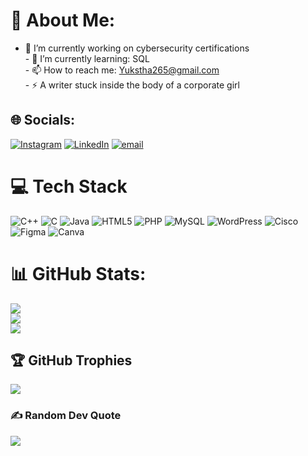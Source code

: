 # 💫 About Me:
- 🔭 I’m currently working on cybersecurity certifications<br>- 🌱 I’m currently learning: SQL<br>- 📫 How to reach me: Yukstha265@gmail.com<br>- ⚡ A writer stuck inside the body of a corporate girl


## 🌐 Socials:
[![Instagram](https://img.shields.io/badge/Instagram-%23E4405F.svg?logo=Instagram&logoColor=white)](https://instagram.com/Say_Seez) [![LinkedIn](https://img.shields.io/badge/LinkedIn-%230077B5.svg?logo=linkedin&logoColor=white)](https://linkedin.com/in/Yuksha_Shrestha) [![email](https://img.shields.io/badge/Email-D14836?logo=gmail&logoColor=white)](mailto:Yukstha265@gmail.com) 


# 💻 Tech Stack

<p align="left">
  <img src="https://img.shields.io/badge/-C++-00599C?style=flat-square&logo=c%2B%2B&logoColor=white" alt="C++" />
  <img src="https://img.shields.io/badge/-C-00599C?style=flat-square&logo=c&logoColor=white" alt="C" />
  <img src="https://img.shields.io/badge/-Java-ED8B00?style=flat-square&logo=openjdk&logoColor=white" alt="Java" />
  <img src="https://img.shields.io/badge/-HTML5-E34F26?style=flat-square&logo=html5&logoColor=white" alt="HTML5" />
  <img src="https://img.shields.io/badge/-PHP-777BB4?style=flat-square&logo=php&logoColor=white" alt="PHP" />
  <img src="https://img.shields.io/badge/-MySQL-4479A1?style=flat-square&logo=mysql&logoColor=white" alt="MySQL" />
  <img src="https://img.shields.io/badge/-WordPress-21759B?style=flat-square&logo=wordpress&logoColor=white" alt="WordPress" />
  <img src="https://img.shields.io/badge/-Cisco-049FD9?style=flat-square&logo=cisco&logoColor=black" alt="Cisco" />
  <img src="https://img.shields.io/badge/-Figma-F24E1E?style=flat-square&logo=figma&logoColor=white" alt="Figma" />
  <img src="https://img.shields.io/badge/-Canva-00C4CC?style=flat-square&logo=canva&logoColor=white" alt="Canva" />
</p>

# 📊 GitHub Stats:
![](https://github-readme-stats.vercel.app/api?username=YSTHA&theme=material-palenight&hide_border=false&include_all_commits=false&count_private=false)<br/>
![](https://nirzak-streak-stats.vercel.app/?user=YSTHA&theme=material-palenight&hide_border=false)<br/>
![](https://github-readme-stats.vercel.app/api/top-langs/?username=YSTHA&theme=material-palenight&hide_border=false&include_all_commits=false&count_private=false&layout=compact)

## 🏆 GitHub Trophies
![](https://github-profile-trophy.vercel.app/?username=YSTHA&theme=cobalt2&no-frame=true&no-bg=false&margin-w=4)

### ✍️ Random Dev Quote
![](https://quotes-github-readme.vercel.app/api?type=horizontal&theme=radical)

<!-- Proudly created with GPRM ( https://gprm.itsvg.in ) -->
